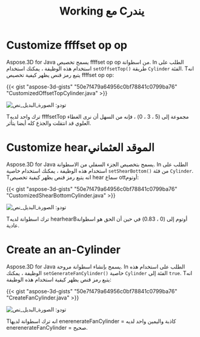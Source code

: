 ﻿---
title: Working مع Cيندر
type: docs
weight: 100
url: /ar/java/working-with-cylinder/
description: Aspose.3D for Java يسمح تخصيص ffffset op op من اسطوانة. In الطلب على استخدام هذه الوظيفة ، يمكنك استخدام طريقة setOffsetTop() من فئة Cylinder.
---
# **Customize ffffset op op**
Aspose.3D for Java يسمح تخصيص ffffset op op من اسطوانة. In الطلب على استخدام هذه الوظيفة ، يمكنك استخدام `setOffsetTop()` طريقة `Cylinder` الفئة. Tانه يتبع رمز قنص يظهر كيفية تخصيص ffffset op op:



{{< gist "aspose-3d-gists" "50e7f479a64956c0bf78841c0799ba76" "CustomizedOffsetTopCylinder.java" >}}

![تودو: الصورة_البديل_نص](working-with-cylinder_1.png)

Tترك واحد لديه ffffsetTop مجموعة إلى (5 ، 3 ، 0) ، فإنه من السهل أن نرى الغطاء العلوي قد انتقلت والجذع كله أيضا يتأثر.
# **Customize hearالموقد العثماني**
Aspose.3D for Java يسمح بتخصيص الجزء السفلي من الاسطوانة. In الطلب على استخدام هذه الوظيفة ، يمكنك استخدام خاصية `setShearBottom()` من فئة `Cylinder`. Tانه يتبع رمز قنص يظهر كيفية تخصيص hear سماع ottأوتوم:



{{< gist "aspose-3d-gists" "50e7f479a64956c0bf78841c0799ba76" "CustomizedShearBottomCylinder.java" >}}

![تودو: الصورة_البديل_نص](working-with-cylinder_2.png)

Tترك اسطوانة لديه hearhearBأوتوم إلى (0 ، 0.83) في حين أن الحق هو اسطوانة عادية.
# **Create an an-Cylinder**
Aspose.3D for Java يسمح بإنشاء اسطوانة مروحة. In الطلب على استخدام هذه الوظيفة ، يمكنك `setGenerateFanCylinder()` خاصية `Cylinder` الفئة إلى `true`. Tانه يتبع رمز قنص يظهر كيفية استخدام هذه الوظيفة:



{{< gist "aspose-3d-gists" "50e7f479a64956c0bf78841c0799ba76" "CreateFanCylinder.java" >}}

![تودو: الصورة_البديل_نص](working-with-cylinder_3.png)

Tانه ترك اسطوانة لديها enerenerateFanCylinder = كاذبة واليمين واحد لديه enerenerateFanCylinder = صحيح.

